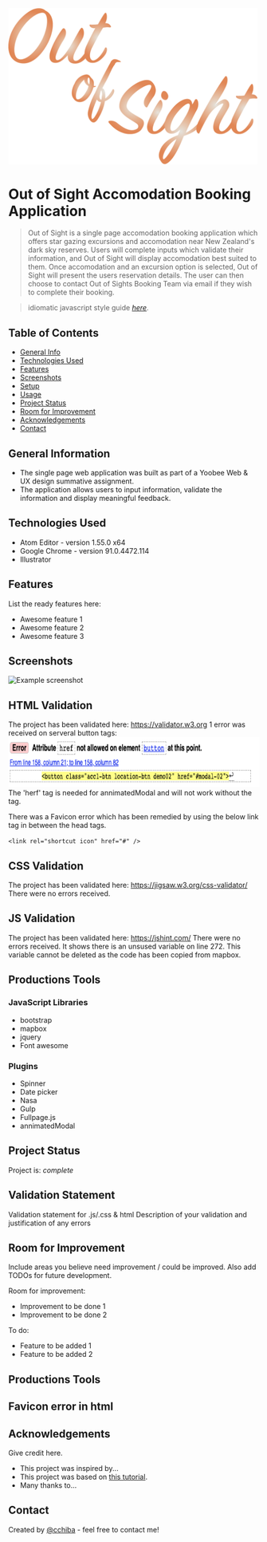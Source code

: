 <img src="./img/readme-logo.png" width="500" height="auto">

# Out of Sight Accomodation Booking Application
> Out of Sight is a single page accomodation booking application which offers star gazing excursions and accomodation near New Zealand's dark sky reserves. Users will complete inputs which validate their information, and Out of Sight will display accomodation best suited to them. Once accomodation and an excursion option is selected, Out of Sight will present the users reservation details. The user can then choose to contact Out of Sights Booking Team via email if they wish to complete their booking.

> idiomatic javascript style guide [_here_](https://github.com/rwaldron/idiomatic.js). <!-- If you have the project hosted somewhere, include the link here. -->

## Table of Contents
* [General Info](#general-information)
* [Technologies Used](#technologies-used)
* [Features](#features)
* [Screenshots](#screenshots)
* [Setup](#setup)
* [Usage](#usage)
* [Project Status](#project-status)
* [Room for Improvement](#room-for-improvement)
* [Acknowledgements](#acknowledgements)
* [Contact](#contact)
<!-- * [License](#license) -->


## General Information
- The single page web application was built as part of a Yoobee Web & UX design summative assignment.
- The application allows users to input information, validate the information and display meaningful feedback.


## Technologies Used
- Atom Editor - version 1.55.0 x64
- Google Chrome - version 91.0.4472.114
- Illustrator 


## Features
List the ready features here:
- Awesome feature 1
- Awesome feature 2
- Awesome feature 3


## Screenshots
![Example screenshot](./img/screenshot.png)
<!-- If you have screenshots you'd like to share, include them here. -->


## HTML Validation
The project has been validated here: https://validator.w3.org 
1 error was received on serveral button tags:
<img src="./img/screenshot2.png" width="auto" height="100px">
The 'herf' tag is needed for annimatedModal and will not work without the tag.

There was a Favicon error which has been remedied by using the below link tag in between the head tags. 

`<link rel="shortcut icon" href="#" />`

## CSS Validation
The project has been validated here: https://jigsaw.w3.org/css-validator/
There were no errors received.

## JS Validation
The project has been validated here: https://jshint.com/
There were no errors received.
It shows there is an unsused variable on line 272. This variable cannot be deleted as the code has been copied from mapbox.




## Productions Tools  

### JavaScript Libraries
  * bootstrap
  * mapbox
  * jquery
  * Font awesome


### Plugins
  * Spinner
  * Date picker
  * Nasa
  * Gulp
  * Fullpage.js
  * annimatedModal



## Project Status
Project is: _complete_

## Validation Statement
Validation statement for .js/.css & html
Description of your validation and justification of any errors

## Room for Improvement
Include areas you believe need improvement / could be improved. Also add TODOs for future development.

Room for improvement:
- Improvement to be done 1
- Improvement to be done 2

To do:
- Feature to be added 1
- Feature to be added 2

## Productions Tools  

## Favicon error in html

## Acknowledgements
Give credit here.
- This project was inspired by...
- This project was based on [this tutorial](https://www.example.com).
- Many thanks to...


## Contact
Created by [@cchiba](https://www.flynerd.pl/) - feel free to contact me!


<!-- Optional -->
<!-- ## License -->
<!-- This project is open source and available under the [... License](). -->

<!-- You don't have to include all sections - just the one's relevant to your project -->
